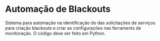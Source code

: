 # Automação de Blackouts
Sistema para automação na identificação do das solicitações de serviços para criação blackouts e criar as configurações nas ferraments de monitoração. O código deve ser feito em Python.
